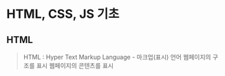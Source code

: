 # HTML, CSS, JS 기초

## HTML

> HTML :  Hyper Text Markup Language - 마크업(표시) 언어
> 웹페이지의 구조를 표시
> 웹페이지의 콘텐츠를 표시
> 
